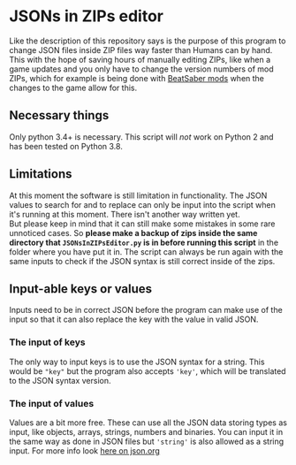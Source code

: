 # JSONs in ZIPs editor
Like the description of this repository says is the purpose of this program to change JSON files inside ZIP files way faster than Humans can by hand. This with the hope of saving hours of manually editing ZIPs, like when a game updates and you only have to change the version numbers of mod ZIPs, which for example is being done with [BeatSaber mods](https://github.com/RedBrumbler/BMBFCustomSabers) when the changes to the game allow for this.


## Necessary things
Only python 3.4+ is necessary. This script will *not* work on Python 2 and has been tested on Python 3.8.


## Limitations
At this moment the software is still limitation in functionality. The JSON values to search for and to replace can only be input into the script when it's running at this moment. There isn't another way written yet.\
But please keep in mind that it can still make some mistakes in some rare unnoticed cases. So **please make a backup of zips inside the same directory that `JSONsInZIPsEditor.py` is in before running this script** in the folder where you have put it in. The script can always be run again with the same inputs to check if the JSON syntax is still correct inside of the zips.


## Input-able keys or values
Inputs need to be in correct JSON before the program can make use of the input so that it can also replace the key with the value in valid JSON.

### The input of keys
The only way to input keys is to use the JSON syntax for a string. This would be `"key"` but the program also accepts `'key'`, which will be translated to the JSON syntax version.

### The input of values
Values are a bit more free. These can use all the JSON data storing types as input, like objects, arrays, strings, numbers and binaries. You can input it in the same way as done in JSON files but `'string'` is also allowed as a string input. For more info look [here on json.org](https://www.json.org/)